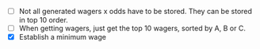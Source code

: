 - [ ] Not all generated wagers x odds have to be stored. They can be stored in top 10 order.
- [ ] When getting wagers, just get the top 10 wagers, sorted by A, B or C. 
- [x] Establish a minimum wage
